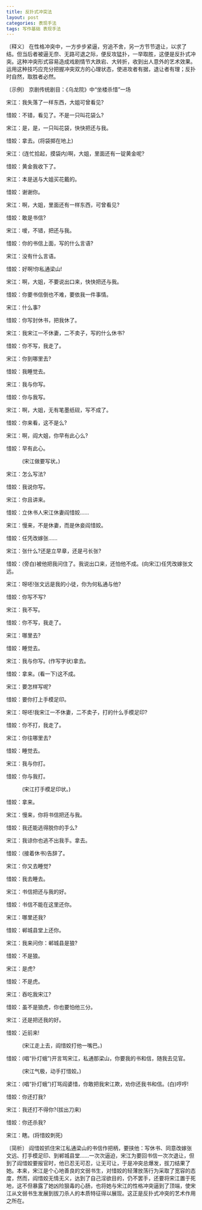 ```yaml
---
title: 反扑式冲突法
layout: post
categories: 表现手法
tags: 写作基础 表现手法
---
```


〔释义〕 在性格冲突中，一方步步紧逼，穷追不舍，另一方节节退让，以求了结。但当后者被逼无奈、无路可退之际，便反攻猛扑，一举取胜，这便是反扑式冲突。这种冲突形式容易造成戏剧情节大跌宕、大转折，收到出人意外的艺术效果。运用这种技巧应充分把握冲突双方的心理状态，使进攻者有据，退让者有理；反扑时自然，取胜者必然。

〔示例〕 京剧传统剧目：《乌龙院》中“坐楼杀惜”一场

宋江：我失落了一样东西，大姐可曾看见?

惜姣：不错，看见了。不是一只叫花袋么?

宋江：是，是，一只叫花袋，快快把还与我。

惜姣：拿去。(将袋掷在地上)

宋江：(连忙拾起，摸袋内)啊，大姐，里面还有一锭黄金呢?

惜姣：黄金我收下了。

宋江：本是送与大姐买花戴的。

惜姣：谢谢你。

宋江：啊，大姐，里面还有一样东西，可曾看见?

惜姣：敢是书信?

宋江：嗳，不错，把还与我。

惜姣：你的书信上面，写的什么言语?

宋江：没有什么言语。

惜姣：好啊!你私通梁山!

宋江：啊，大姐，不要说出口来，快快把还与我。

惜姣：你要书信倒也不难，要依我一件事情。

宋江：什么事?

惜姣：你写封休书，把我休了。

宋江：我宋江一不休妻，二不卖子，写的什么休书?

惜姣：你不写，我走了。

宋江：你到哪里去?

惜姣：我睡觉去。

宋江：我与你写。

惜姣：你与我写。

宋江：啊，大姐，无有笔墨纸砚，写不成了。

惜姣：你来看，这不是么?

宋江：啊，阎大姐，你早有此心么?

惜姣：早有此心。

　　　(宋江做要写状。)

宋江：怎么写法?

惜姣：我说你写。

宋江：你且讲来。

惜姣：立休书人宋江休妻阎惜姣……

宋江：慢来，不是休妻，而是休妾阎惜姣。

惜姣：任凭改嫁张……

宋江：张什么?还是立早章，还是弓长张?

惜姣：(旁白)被他把我问住了。我说出口来，还怕他不成。(向宋江)任凭改嫁张文远。

宋江：呀呸!张文远是我的小徒，你为何私通与他?

惜姣：你写不写?

宋江：我不写。

惜姣：你不写，我走了。

宋江：哪里去?

惜姣：睡觉去。

宋江：我与你写。(作写字状)拿去。

惜姣：拿来。(看一下)这不成。

宋江：要怎样写呢?

惜姣：要你打上手模足印。

宋江：呀呸!我宋江一不休妻，二不卖子，打的什么手模足印?

惜姣：你不打，我走了。

宋江：你往哪里去?

惜姣：睡觉去。

宋江：我与你打。

惜姣：你与我打。

　　　(宋江打手模足印状。)

惜姣：拿来。

宋江：慢来，你将书信把还与我。

惜姣：我还能逃得脱你的手么?

宋江：我谅你也逃不出我手。拿去。

惜姣：(接着休书)告辞了。

宋江：你又去睡觉?

惜姣：我去睡去。

宋江：书信把还与我的好。

惜姣：书信不能在这里还你。

宋江：哪里还我?

惜姣：郸城县堂上还你。

宋江：我来问你：郸城县是狼?

惜姣：不是狼。

宋江：是虎?

惜姣：不是虎。

宋江：吞吃我宋江?

惜姣：虽不是狼虎，你也要怕他三分。

宋江：还是把还我的好。

惜姣：近前来!

　　　(宋江走上去，阎惜姣打他一嘴巴。)

惜姣：(唱“扑灯蛾”)开言骂宋江，私通那梁山，你要我的书和信，随我去见官。

　　　(宋江气极，动手打惜姣。)

宋江：(唱“扑灯蛾”)打骂阎婆惜，你敢把我宋江欺，劝你还我书和信。(白)哼哼!

惜姣：你还打我?

宋江：我还打不得你?(拔出刀来)

惜姣：你还杀我?

宋江：瞎。(将惜姣刺死)

〔简析〕 阎惜姣抓住宋江私通梁山的书信作把柄，要挟他：写休书、同意改嫁张文远、打手模足印、到郸城县堂……一次次逼迫，宋江为要回书信一次次退让，但到了阎惜姣要报官时，他已忍无可忍，让无可让，于是冲突总爆发，拔刀结果了她。本来，宋江是个心地善良的文弱书生，对惜姣的轻薄放荡行为采取了宽容的态度，然而，阎惜姣无情无义，达到了自己淫欲目的，仍不罢手，还要将宋江置于死地，这不但暴露了她凶险狠毒的心肠，也将她与宋江的性格冲突逼到了顶端，使宋江从文弱书生发展到拔刀杀人的本质特征得以展现。这正是反扑式冲突的艺术作用之所在。 